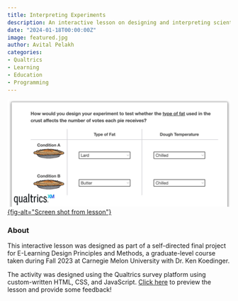```yaml
---
title: Interpreting Experiments
description: An interactive lesson on designing and interpreting scientific experiments. This lesson was created as part of a course at Carnegie Melon University using Qualtrics.
date: "2024-01-18T00:00:00Z"
image: featured.jpg
author: Avital Pelakh
categories:
- Qualtrics
- Learning
- Education
- Programming
---
```


[![](featured.jpg){fig-alt="Screen shot from lesson"}](https://pitt.co1.qualtrics.com/jfe/form/SV_9nT6VtuBHKVWuYm?source=personal_website)

### About

This interactive lesson was designed as part of a self-directed final project for E-Learning Design Principles and Methods, a graduate-level course taken during Fall 2023 at Carnegie Melon University with Dr. Ken Koedinger.

The activity was designed using the Qualtrics survey platform using custom-written HTML, CSS, and JavaScript. [Click here](https://pitt.co1.qualtrics.com/jfe/form/SV_9nT6VtuBHKVWuYm?source=personal_website) to preview the lesson and provide some feedback!
